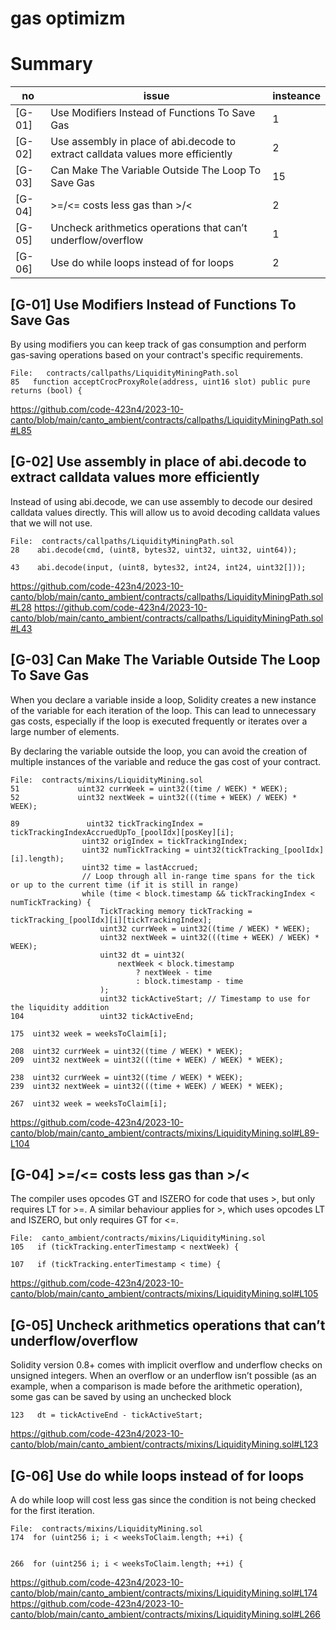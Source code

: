 # gas optimizm

# Summary
|  no    | issue  | insteance  |
|------|--------|------------|
|[G-01]|Use Modifiers Instead of Functions To Save Gas|1|
|[G-02]|Use assembly in place of abi.decode to extract calldata values more efficiently|2|
|[G-03]|Can Make The Variable Outside The Loop To Save Gas |15|
|[G-04]|>=/<= costs less gas than >/<|2|
|[G-05]|Uncheck arithmetics operations that can’t underflow/overflow|1|
|[G-06]|Use do while loops instead of for loops|2|



## [G-01] Use Modifiers Instead of Functions To Save Gas

By using modifiers  you can keep track of gas consumption and perform gas-saving operations based on your contract's specific requirements. 


```solidity
File:   contracts/callpaths/LiquidityMiningPath.sol
85   function acceptCrocProxyRole(address, uint16 slot) public pure returns (bool) {
```
https://github.com/code-423n4/2023-10-canto/blob/main/canto_ambient/contracts/callpaths/LiquidityMiningPath.sol#L85


## [G-02] Use assembly in place of abi.decode to extract calldata values more efficiently


Instead of using abi.decode, we can use assembly to decode our desired calldata values directly. This will allow us to avoid decoding calldata values that we will not use.

```solidity
File:  contracts/callpaths/LiquidityMiningPath.sol
28    abi.decode(cmd, (uint8, bytes32, uint32, uint32, uint64));

43    abi.decode(input, (uint8, bytes32, int24, int24, uint32[]));
```
https://github.com/code-423n4/2023-10-canto/blob/main/canto_ambient/contracts/callpaths/LiquidityMiningPath.sol#L28
https://github.com/code-423n4/2023-10-canto/blob/main/canto_ambient/contracts/callpaths/LiquidityMiningPath.sol#L43




## [G-03] Can Make The Variable Outside The Loop To Save Gas 

When you declare a variable inside a loop, Solidity creates a new instance of the variable for each iteration of the loop. This can lead to unnecessary gas costs, especially if the loop is executed frequently or iterates over a large number of elements.

By declaring the variable outside the loop, you can avoid the creation of multiple instances of the variable and reduce the gas cost of your contract.

```solidity
File:  contracts/mixins/LiquidityMining.sol
51             uint32 currWeek = uint32((time / WEEK) * WEEK);
52             uint32 nextWeek = uint32(((time + WEEK) / WEEK) * WEEK);

89               uint32 tickTrackingIndex = tickTrackingIndexAccruedUpTo_[poolIdx][posKey][i];
                uint32 origIndex = tickTrackingIndex;
                uint32 numTickTracking = uint32(tickTracking_[poolIdx][i].length);
                uint32 time = lastAccrued;
                // Loop through all in-range time spans for the tick or up to the current time (if it is still in range)
                while (time < block.timestamp && tickTrackingIndex < numTickTracking) {
                    TickTracking memory tickTracking = tickTracking_[poolIdx][i][tickTrackingIndex];
                    uint32 currWeek = uint32((time / WEEK) * WEEK);
                    uint32 nextWeek = uint32(((time + WEEK) / WEEK) * WEEK);
                    uint32 dt = uint32(
                        nextWeek < block.timestamp
                            ? nextWeek - time
                            : block.timestamp - time
                    );
                    uint32 tickActiveStart; // Timestamp to use for the liquidity addition
104                 uint32 tickActiveEnd;

175  uint32 week = weeksToClaim[i];

208  uint32 currWeek = uint32((time / WEEK) * WEEK);
209  uint32 nextWeek = uint32(((time + WEEK) / WEEK) * WEEK);

238  uint32 currWeek = uint32((time / WEEK) * WEEK);
239  uint32 nextWeek = uint32(((time + WEEK) / WEEK) * WEEK);

267  uint32 week = weeksToClaim[i];
```
https://github.com/code-423n4/2023-10-canto/blob/main/canto_ambient/contracts/mixins/LiquidityMining.sol#L89-L104





## [G-04] >=/<= costs less gas than >/<

The compiler uses opcodes GT and ISZERO for code that uses >, but only requires LT for >=. A similar behaviour applies for >, which uses opcodes LT and ISZERO, but only requires GT for <=.

```solidity
File:  canto_ambient/contracts/mixins/LiquidityMining.sol
105   if (tickTracking.enterTimestamp < nextWeek) {

107   if (tickTracking.enterTimestamp < time) {    
```
https://github.com/code-423n4/2023-10-canto/blob/main/canto_ambient/contracts/mixins/LiquidityMining.sol#L105


## [G-05] Uncheck arithmetics operations that can’t underflow/overflow

Solidity version 0.8+ comes with implicit overflow and underflow checks on unsigned integers. When an overflow or an underflow isn’t possible (as an example, when a comparison is made before the arithmetic operation), some gas can be saved by using an unchecked block

```solidity
123   dt = tickActiveEnd - tickActiveStart;
```
https://github.com/code-423n4/2023-10-canto/blob/main/canto_ambient/contracts/mixins/LiquidityMining.sol#L123


## [G-06] Use do while loops instead of for loops

A do while loop will cost less gas since the condition is not being checked for the first iteration.

```solidity
File:  contracts/mixins/LiquidityMining.sol
174  for (uint256 i; i < weeksToClaim.length; ++i) {


266  for (uint256 i; i < weeksToClaim.length; ++i) {                
```
https://github.com/code-423n4/2023-10-canto/blob/main/canto_ambient/contracts/mixins/LiquidityMining.sol#L174
https://github.com/code-423n4/2023-10-canto/blob/main/canto_ambient/contracts/mixins/LiquidityMining.sol#L266



